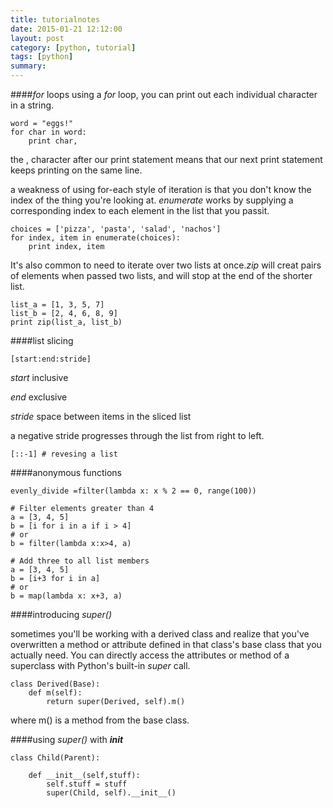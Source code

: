 ```yaml
---
title: tutorialnotes
date: 2015-01-21 12:12:00
layout: post
category: [python, tutorial]
tags: [python]
summary: 
---
```

####*for* loops
using a *for* loop, you can print out each individual character in a string.
	
	word = "eggs!"
	for char in word:
		print char,
the , character after our print statement means that our next print statement keeps printing on the same line.

a weakness of using for-each style of iteration is that you don't know the index of the thing you're looking at.
*enumerate* works by supplying a corresponding index to each element in the list that you passit.
	
	choices = ['pizza', 'pasta', 'salad', 'nachos']
	for index, item in enumerate(choices):
		print index, item

It's also common to need to iterate over two lists at once.*zip* will creat pairs of elements when passed two lists, and will stop at the end of the shorter list.
	
	list_a = [1, 3, 5, 7]
	list_b = [2, 4, 6, 8, 9]
	print zip(list_a, list_b)
	
	
####list slicing

	[start:end:stride]
*start* inclusive

*end* exclusive

*stride* space between items in the sliced list

a negative stride progresses through the list from right to left.

	[::-1] # revesing a list

####anonymous functions
	
	evenly_divide =filter(lambda x: x % 2 == 0, range(100))
	
	# Filter elements greater than 4
	a = [3, 4, 5]
	b = [i for i in a if i > 4]
	# or
	b = filter(lambda x:x>4, a)
	
	# Add three to all list members
	a = [3, 4, 5]
	b = [i+3 for i in a]
	# or
	b = map(lambda x: x+3, a)
	
####introducing *super()*

sometimes you'll be working with a derived class and realize that you've overwritten a method or attribute defined in that class's base class that you actually need.
You can directly access the attributes or method of a superclass with Python's built-in *super* call.

	class Derived(Base):
		def m(self):
			return super(Derived, self).m()
where m() is a method from the base class.

####using *super()* with *__init__*

	class Child(Parent):
		
		def __init__(self,stuff):
			self.stuff = stuff
			super(Child, self).__init__()

